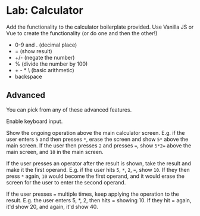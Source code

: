 
# Lab: Calculator

Add the functionality to the calculator boilerplate provided. Use Vanilla JS or Vue to create the functionality (or do one and then the other!) 

- 0-9 and . (decimal place)
- = (show result)
- +/- (negate the number)
- % (divide the number by 100)
- \+ \- \* \\ (basic arithmetic)
- backspace

## Advanced

You can pick from any of these advanced features.

Enable keyboard input.

Show the ongoing operation above the main calculator screen. E.g. if the user enters `5` and then presses `*`, erase the screen and show `5*` above the main screen. If the user then presses `2` and presses `=`, show `5*2=` above the main screen, and `10` in the main screen.

If the user presses an operator after the result is shown, take the result and make it the first operand. E.g. if the user hits `5`, `*`, `2`, `=`, show `10`. If they then press `*` again, `10` would become the first operand, and it would erase the screen for the user to enter the second operand.

If the user presses `=` multiple times, keep applying the operation to the result. E.g. the user enters 5, *, 2, then hits = showing 10. If they hit = again, it'd show 20, and again, it'd show 40.

